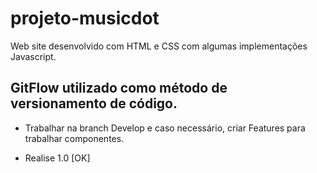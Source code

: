 # projeto-musicdot
Web site desenvolvido com HTML e CSS com algumas implementações Javascript.

## GitFlow utilizado como método de versionamento de código.

 - Trabalhar na branch Develop e caso necessário, criar Features para trabalhar componentes.

 -  Realise 1.0 [OK]